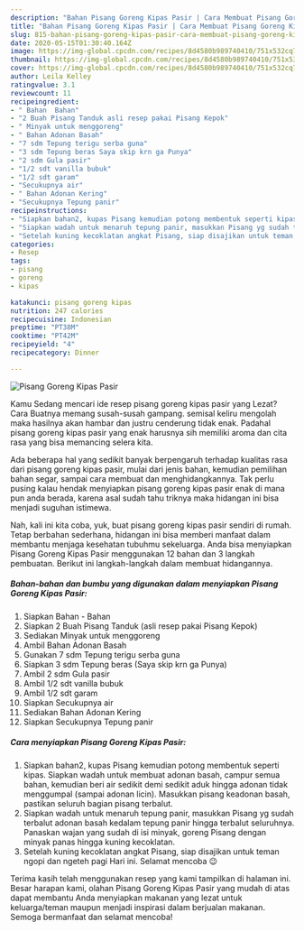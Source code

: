 ```yaml
---
description: "Bahan Pisang Goreng Kipas Pasir | Cara Membuat Pisang Goreng Kipas Pasir Yang Enak Banget"
title: "Bahan Pisang Goreng Kipas Pasir | Cara Membuat Pisang Goreng Kipas Pasir Yang Enak Banget"
slug: 815-bahan-pisang-goreng-kipas-pasir-cara-membuat-pisang-goreng-kipas-pasir-yang-enak-banget
date: 2020-05-15T01:30:40.164Z
image: https://img-global.cpcdn.com/recipes/8d4580b989740410/751x532cq70/pisang-goreng-kipas-pasir-foto-resep-utama.jpg
thumbnail: https://img-global.cpcdn.com/recipes/8d4580b989740410/751x532cq70/pisang-goreng-kipas-pasir-foto-resep-utama.jpg
cover: https://img-global.cpcdn.com/recipes/8d4580b989740410/751x532cq70/pisang-goreng-kipas-pasir-foto-resep-utama.jpg
author: Leila Kelley
ratingvalue: 3.1
reviewcount: 11
recipeingredient:
- " Bahan  Bahan"
- "2 Buah Pisang Tanduk asli resep pakai Pisang Kepok"
- " Minyak untuk menggoreng"
- " Bahan Adonan Basah"
- "7 sdm Tepung terigu serba guna"
- "3 sdm Tepung beras Saya skip krn ga Punya"
- "2 sdm Gula pasir"
- "1/2 sdt vanilla bubuk"
- "1/2 sdt garam"
- "Secukupnya air"
- " Bahan Adonan Kering"
- "Secukupnya Tepung panir"
recipeinstructions:
- "Siapkan bahan2, kupas Pisang kemudian potong membentuk seperti kipas. Siapkan wadah untuk membuat adonan basah, campur semua bahan, kemudian beri air sedikit demi sedikit aduk hingga adonan tidak menggumpal (sampai adonan licin). Masukkan pisang keadonan basah, pastikan seluruh bagian pisang terbalut."
- "Siapkan wadah untuk menaruh tepung panir, masukkan Pisang yg sudah terbalut adonan basah kedalam tepung panir hingga terbalut seluruhnya. Panaskan wajan yang sudah di isi minyak, goreng Pisang dengan minyak panas hingga kuning kecoklatan."
- "Setelah kuning kecoklatan angkat Pisang, siap disajikan untuk teman ngopi dan ngeteh pagi Hari ini. Selamat mencoba 😉"
categories:
- Resep
tags:
- pisang
- goreng
- kipas

katakunci: pisang goreng kipas 
nutrition: 247 calories
recipecuisine: Indonesian
preptime: "PT38M"
cooktime: "PT42M"
recipeyield: "4"
recipecategory: Dinner

---
```



![Pisang Goreng Kipas Pasir](https://img-global.cpcdn.com/recipes/8d4580b989740410/751x532cq70/pisang-goreng-kipas-pasir-foto-resep-utama.jpg)

Kamu Sedang mencari ide resep pisang goreng kipas pasir yang Lezat? Cara Buatnya memang susah-susah gampang. semisal keliru mengolah maka hasilnya akan hambar dan justru cenderung tidak enak. Padahal pisang goreng kipas pasir yang enak harusnya sih memiliki aroma dan cita rasa yang bisa memancing selera kita.

Ada beberapa hal yang sedikit banyak berpengaruh terhadap kualitas rasa dari pisang goreng kipas pasir, mulai dari jenis bahan, kemudian pemilihan bahan segar, sampai cara membuat dan menghidangkannya. Tak perlu pusing kalau hendak menyiapkan pisang goreng kipas pasir enak di mana pun anda berada, karena asal sudah tahu triknya maka hidangan ini bisa menjadi suguhan istimewa.




Nah, kali ini kita coba, yuk, buat pisang goreng kipas pasir sendiri di rumah. Tetap berbahan sederhana, hidangan ini bisa memberi manfaat dalam membantu menjaga kesehatan tubuhmu sekeluarga. Anda bisa menyiapkan Pisang Goreng Kipas Pasir menggunakan 12 bahan dan 3 langkah pembuatan. Berikut ini langkah-langkah dalam membuat hidangannya.

<!--inarticleads1-->

##### Bahan-bahan dan bumbu yang digunakan dalam menyiapkan Pisang Goreng Kipas Pasir:

1. Siapkan  Bahan - Bahan
1. Siapkan 2 Buah Pisang Tanduk (asli resep pakai Pisang Kepok)
1. Sediakan  Minyak untuk menggoreng
1. Ambil  Bahan Adonan Basah
1. Gunakan 7 sdm Tepung terigu serba guna
1. Siapkan 3 sdm Tepung beras (Saya skip krn ga Punya)
1. Ambil 2 sdm Gula pasir
1. Ambil 1/2 sdt vanilla bubuk
1. Ambil 1/2 sdt garam
1. Siapkan Secukupnya air
1. Sediakan  Bahan Adonan Kering
1. Siapkan Secukupnya Tepung panir




<!--inarticleads2-->

##### Cara menyiapkan Pisang Goreng Kipas Pasir:

1. Siapkan bahan2, kupas Pisang kemudian potong membentuk seperti kipas. Siapkan wadah untuk membuat adonan basah, campur semua bahan, kemudian beri air sedikit demi sedikit aduk hingga adonan tidak menggumpal (sampai adonan licin). Masukkan pisang keadonan basah, pastikan seluruh bagian pisang terbalut.
1. Siapkan wadah untuk menaruh tepung panir, masukkan Pisang yg sudah terbalut adonan basah kedalam tepung panir hingga terbalut seluruhnya. Panaskan wajan yang sudah di isi minyak, goreng Pisang dengan minyak panas hingga kuning kecoklatan.
1. Setelah kuning kecoklatan angkat Pisang, siap disajikan untuk teman ngopi dan ngeteh pagi Hari ini. Selamat mencoba 😉




Terima kasih telah menggunakan resep yang kami tampilkan di halaman ini. Besar harapan kami, olahan Pisang Goreng Kipas Pasir yang mudah di atas dapat membantu Anda menyiapkan makanan yang lezat untuk keluarga/teman maupun menjadi inspirasi dalam berjualan makanan. Semoga bermanfaat dan selamat mencoba!
